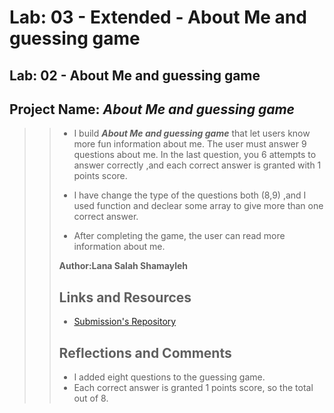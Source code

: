# **Lab: 03 - Extended - About Me and guessing game**

## **Lab: 02 - About Me and guessing game**

## Project Name: ***About Me and guessing game***

>>- I build ***About Me and guessing game*** that let users know more fun information about me. The user must answer 9 questions about me. In the last question, you 6 attempts to answer correctly ,and each correct answer is granted with 1 points score.
>>- I have change the type of the questions both (8,9) ,and I used  function and declear some array to give more than one correct answer.
>>
>>- After completing the game, the user can read more information about me.
>>
>>**Author:Lana Salah Shamayleh**
>>
>>## Links and Resources
>>
>>- [Submission's Repository](https://github.com/LanaSShamayleh/About-Me.git)
>>
>>## Reflections and Comments
>>
>>- I added eight questions to the guessing game.
>>- Each correct answer is granted 1 points score, so the total out of 8.
